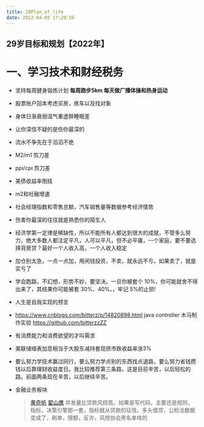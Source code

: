 ```yaml
---
title: 29Plan_of_life
date: 2022-04-05 17:29:59
---
```


 ## 29岁目标和规划【2022年】

  # 一、学习技术和财经税务

  * 坚持每周健身锻炼计划 **每周跑步5km 每天做广播体操和热身运动**

  * 股票账户回本考虑买房，练车以及找对象

  * 身体日渐衰弱湿气重虚胖睡眠差

  * 让你深信不疑的是伤你最深的

  * 流水不争先在于滔滔不绝

  * M2/m1 剪刀差

  * ppi/cpi 剪刀差 

  * 美债收益率倒挂 

  * m2和社融增速

  * 社会经理指数和零售总额，汽车销售量等数据参考经济情势

  * 伤害你最深的往往就是熟悉你的陌生人

  * 经济学第一定律是稀缺性，所以不能所有人都达到很大的成就，不管多么努力，绝大多数人都注定平凡，人可以平凡，但不必平庸，一个家庭，要不要选择背房贷？最好一个人收入高，一个人收入稳定

  * 加仓别太急，一点一点加，用闲钱投资，不卖，就永远不亏，如果卖了，就是实亏了

  * 学会跑路，不幻想，形势不妙，要坚决。一旦你被套个 10%，你可能就舍不得出来了，其结果你可能被套 30%、40%。，牢记 5%的止损!
  * 人生是自我实现的预言

  * https://www.cnblogs.com/bitterz/p/14820898.html java controller 木马制作实验 https://github.com/bitterzzZZ
  * 有消费能力和消费欲望的才叫需求

  * 美联储缩表加息相当于大股东减持套现债市跌收益率涨3%

  * 要么努力学技术赢过同行，要么努力学点别的东西找点退路，要么努力省钱攒钱以后靠理财收益度日。我比较推荐第三条路，这是目前辛苦，以后轻松的路。前面两条现在辛苦，以后继续辛苦。
  * 金融业务板块 
    >  [黄奇帆](https://zh.wikipedia.org/wiki/%E9%BB%84%E5%A5%87%E5%B8%86) 
    >  [翟山鹰](https://www.youtube.com/channel/UCh-2mprMYpQzntogxnXzbig) 
    > 并发量比贷款风控高，如果是写代码，主要还是规则，指标，决策引擎那一套，指标就从贷款的征信，多头借贷，公检法数据变成了，刷单，限额，反诈，风控协会黑名单啥的

    